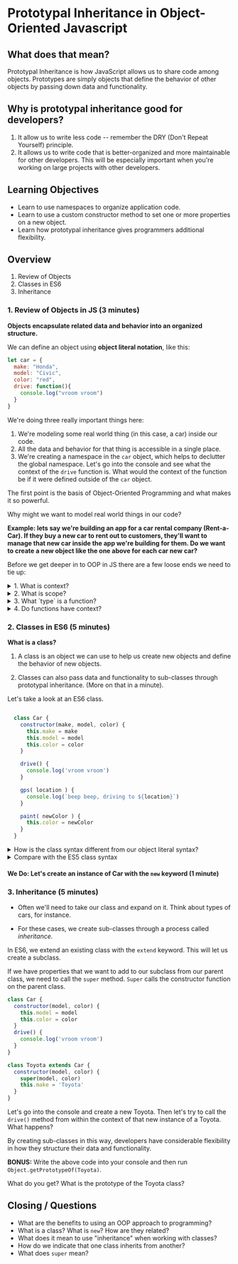 # Prototypal Inheritance in Object-Oriented Javascript

## What does that mean?

Prototypal Inheritance is how JavaScript allows us to share code among objects. Prototypes are simply objects that define the behavior of other objects by passing down data and functionality.

## Why is prototypal inheritance good for developers?

1) It allow us to write less code -- remember the DRY (Don't Repeat Yourself) principle.
2) It allows us to write code that is better-organized and more maintainable for other developers.
This will be especially important when you're working on large projects with other developers.

## Learning Objectives
- Learn to use namespaces to organize application code.
- Learn to use a custom constructor method to set one or more properties on a new object.
- Learn how prototypal inheritance gives programmers additional flexibility.

## Overview
1. Review of Objects
2. Classes in ES6
3. Inheritance

### 1. Review of Objects in JS (3 minutes)

**Objects encapsulate related data and behavior into an organized structure.**

We can define an object using **object literal notation**, like this:

```js
let car = {
  make: "Honda",
  model: "Civic",
  color: "red",
  drive: function(){
    console.log("vroom vroom")
  }
}
```
We're doing three really important things here:

  1. We're modeling some real world thing (in this case, a car) inside our code.
  2. All the data and behavior for that thing is accessible in a single place.
  3. We're creating a namespace in the ```car``` object, which helps to declutter the global namespace. Let's go into the console and see what the context of the ```drive``` function is. What would the context of the function be if it were defined outside of the ```car``` object.

The first point is the basis of Object-Oriented Programming and what makes it so powerful.

Why might we want to model real world things in our code?

__Example: lets say we're building an app for a car rental company (Rent-a-Car). If they buy a new car to rent out to customers, they'll want to manage that new car inside the app we're building for them. Do we want to create a new object like the one above for each car new car?__

Before we get deeper in to OOP in JS there are a few loose ends we need to tie up:

<details>
    <summary>1. What is context?</summary>

    A reference (through `this`) to the object that owns the currently executing code.
</details>
<details>
    <summary>2. What is scope?</summary>

    Where variables are accessible during function invocation.
</details>
<details>
    <summary>3. What `type` is a function?</summary>

    Well it's a function, but a function is a type of object!
</details>
<details>
    <summary>4. Do functions have context?</summary>

    They do!
</details>

### 2. Classes in ES6 (5 minutes)

**What is a class?**

1) A class is an object we can use to help us create new objects and define the behavior of new objects.

2) Classes can also pass data and functionality to sub-classes through prototypal inheritance. (More on that in a minute).

Let's take a look at an ES6 class.

```js

  class Car {
    constructor(make, model, color) {
      this.make = make
      this.model = model
      this.color = color
    }

    drive() {
      console.log('vroom vroom')
    }

    gps( location ) {
      console.log(`beep beep, driving to ${location}`)
    }

    paint( newColor ) {
      this.color = newColor
    }
  }
```

<details>
  <summary>How is the class syntax different from our object literal syntax?</summary>


  1) The capitalized variable name.

  2) The constructor method. This method is called when a new instance of the class is instantiated.

  3) Also, notice the use of ```this```. We'll discuss ```this``` in much greater detail later.

</details>

<details>
  <summary>Compare with the ES5 class syntax</summary>

  ```js
  function Car(make, model, color) {
    this.make = make;
    this.model = model;
    this.color = color;
    this.drive = () => console.log('vroom vroom');
    this.gps = location => console.log(`driving to ${location}`);
    this.paint = newColor => (this.color = newColor);
  }
  ```
</details>

#### We Do: Let's create an instance of Car with the ```new``` keyword (1 minute)

### 3. Inheritance (5 minutes)

- Often we'll need to take our class and expand on it. Think about types of cars, for instance.

- For these cases, we create sub-classes through a process called *inheritance.*

In ES6, we extend an existing class with the `extend` keyword. This will let us create a subclass.

If we have properties that we want to add to our subclass from our parent class, we need to call the `super` method. `Super` calls the constructor function on the parent class.

```js
class Car {
  constructor(model, color) {
    this.model = model
    this.color = color
  }
  drive() {
    console.log('vroom vroom')
  }
}

class Toyota extends Car {
  constructor(model, color) {
    super(model, color)
    this.make = 'Toyota'
  }
}
```
Let's go into the console and create a new Toyota. Then let's try to call the ```drive()``` method from within the context of that new instance of a Toyota. What happens?

By creating sub-classes in this way, developers have considerable flexibility in how they structure their data and functionality.

**BONUS:** Write the above code into your console and then run ```Object.getPrototypeOf(Toyota)```.

What do you get? What is the prototype of the Toyota class?

## Closing / Questions

* What are the benefits to using an OOP approach to programming?
* What is a class? What is `new`? How are they related?
* What does it mean to use "inheritance" when working with classes?
* How do we indicate that one class inherits from another?
* What does `super` mean?
